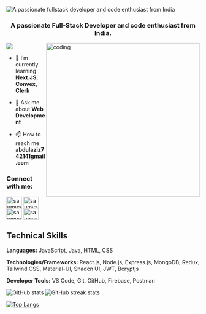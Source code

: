 ![A passionate fullstack developer and code enthusiast from India](https://i.ibb.co/gmBcSvG/github-header-image.png)
<h3 align="center">A passionate Full-Stack Developer and code enthusiast from India.</h3>
<img align="right" alt="coding" width="400" src="https://cdn.dribbble.com/users/1162077/screenshots/3848914/media/320984a9ca58b3c73274c9259ecf6de8.gif">

<p align="left"> <img src="https://komarev.com/ghpvc/?username=AbdulAzizDevIn&label=Profile%20views&color=0e75b6&style=flat"/> </p>

- 🌱 I’m currently learning **Next.JS, Convex, Clerk**

- 💬 Ask me about **Web Development**

- 📫 How to reach me **abdulaziz742141gmail.com**

<h3 align="left">Connect with me:</h3>
<p align="left">
<a href="https://twitter.com/AbdulAzizDevIn" target="blank"><img align="center" src="https://raw.githubusercontent.com/rahuldkjain/github-profile-readme-generator/master/src/images/icons/Social/twitter.svg" alt="saumya_vatsaa" height="30" width="40" /></a>
<a href="https://linkedin.com/in/abdulazizdev" target="blank"><img align="center" src="https://raw.githubusercontent.com/rahuldkjain/github-profile-readme-generator/master/src/images/icons/Social/linked-in-alt.svg" alt="saumya vatsa" height="30" width="40" /></a>
<a href="https://fb.com/abdulazizdev" target="blank"><img align="center" src="https://raw.githubusercontent.com/rahuldkjain/github-profile-readme-generator/master/src/images/icons/Social/facebook.svg" alt="saumya vatsa" height="30" width="40" /></a>
<a href="https://instagram.com/abdul_aziiz_01" target="blank"><img align="center" src="https://raw.githubusercontent.com/rahuldkjain/github-profile-readme-generator/master/src/images/icons/Social/instagram.svg" alt="saumya.vatsa21" height="30" width="40" /></a>
</p>

## Technical Skills

**Languages:** JavaScript, Java, HTML, CSS

**Technologies/Frameworks:** React.js, Node.js, Express.js, MongoDB, Redux, Tailwind CSS, Material-UI, Shadcn UI, JWT, Bcryptjs

**Developer Tools:** VS Code, Git, GitHub, Firebase, Postman




![GitHub stats](https://github-readme-stats.vercel.app/api?username=AbdulAzizDevIn&show_icons=true) ![GitHub streak stats](https://streak-stats.demolab.com/?user=abdulazizdev) 

[![Top Langs](https://github-readme-stats.vercel.app/api/top-langs/?username=AbdulAzizDevIn)](https://github.com/anuraghazra/github-readme-stats) 






